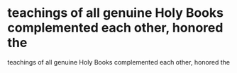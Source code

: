 # teachings of all genuine Holy Books complemented each other, honored the

teachings of all genuine Holy Books complemented each other, honored the